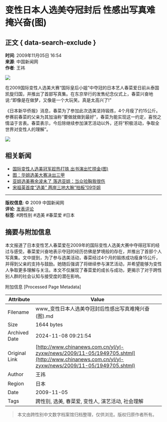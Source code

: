 # 变性日本人选美夺冠封后 性感出写真难掩兴奋(图)

## 正文 { data-search-exclude }


**时间**: 2009年11月05日 16:54  
**来源**: 中国新闻网  
**作者**: 王祎  

![](http://i2.chinanews.com/zwimg/01.jpg)

在2009国际变性人选美大赛“国际皇后小姐”中夺冠的日本艺人春菜爱日前从泰国凯旋归国，并推出了首部写真集。在东京举行的发售纪念仪式上，春菜兴奋地说:“即像是在做梦，又像是一个大玩笑。真是太高兴了!”

《日本新华侨报》消息，春菜为了参加此次选美坚持锻炼，4个月瘦了约15公斤。参赛前春菜的父亲为其加油称“要做就做到最好”，春菜为能实现这一约定，喜悦之情溢于言表。春菜表示，今后除继续参加演艺活动以外，还将“积极活动，争取全世界对变性人的理解”。

![](U233P4T8D1949705F107DT20091105165412.jpg)

## 相关新闻

- [国际变性人选美冠军趁热打铁 出书演出忙捞金(图)](http://www.chinanews.com.cn/yl/yl-mxzz/news/2009/11-05/1949570.shtml)
- [图：华姐选美大赛决出三甲](http://www.chinanews.com.cn/tp/tp-nsmy/news/2009/11-01/1940937.shtml)
- [亚姐选美赛余波未了 落选亚姐：当众验胸我很伤](http://www.chinanews.com.cn/yl/yl-ypkb/news/2009/10-28/1933974.shtml)
- [宋祖英首度“选美” 两岸三地大腕“拍板”09华姐](http://www.chinanews.com.cn/yl/yl-zyxw/news/2009/10-27/1931854.shtml)

--- 

**版权信息**: © 2009 中国新闻网  
**评论**: [发表评论](http://comment.chinanews.com.cn/comments/comments.php?newsid=1949705)  
**标签**: #跨性别 #选美 #春菜爱 #日本

## 摘要与附加信息

<!-- tcd_abstract -->
本文报道了日本变性艺人春菜爱在2009年的国际变性人选美大赛中夺得冠军的经过与感受。春菜爱兴奋地表示夺冠的经历仿佛是梦境般的存在，并推出了首部个人写真集。文中提到，为了参与选美活动，春菜经过4个月的锻炼成功瘦身15公斤，并得到父亲的支持与鼓励。她随后强调了将继续参与演艺活动，并希望能够为变性人争取更多理解与关注。本文不仅展现了春菜爱的成长与成功，更揭示了对于跨性别人群的社会认知与接受度的潜在影响。
<!-- tcd_abstract_end -->

附加信息 [Processed Page Metadata]

| Attribute       | Value                                  |
|-----------------|----------------------------------------|
| Filename        | www_变性日本人选美夺冠封后性感出写真难掩兴奋(图).md                             |
| Size            | 1644 bytes                           |
| Archived Date   | 2024-11-08 09:21:54                             |
| Original Link   | [http://www.chinanews.com.cn/yl/yl-zyxw/news/2009/11-05/1949705.shtml](http://www.chinanews.com.cn/yl/yl-zyxw/news/2009/11-05/1949705.shtml)                       |
| Author          | 王祎                               |
| Region          | 日本                               |
| Date            | 2009-11-05                                 |
| Tags            | 跨性别, 选美, 春菜爱, 变性人, 演艺活动, 社会理解                                 |
>
> 本文由跨性别中文数字档案馆归档整理，仅供浏览。版权归原作者所有。
>